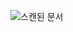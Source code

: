 ![스캔된 문서](https://github.com/JangAyeon/Algorithm/assets/67853616/d61f7860-4540-4763-9c4b-7e437bd6ea0a)
